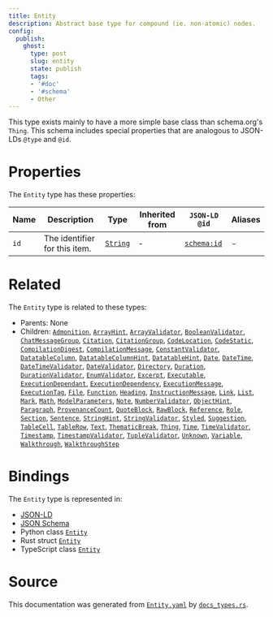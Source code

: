 ```yaml
---
title: Entity
description: Abstract base type for compound (ie. non-atomic) nodes.
config:
  publish:
    ghost:
      type: post
      slug: entity
      state: publish
      tags:
      - '#doc'
      - '#schema'
      - Other
---
```


This type exists mainly to have a more simple base class than schema.org's `Thing`.
This schema includes special properties that are analogous to JSON-LDs `@type` and `@id`.


# Properties

The `Entity` type has these properties:

| Name | Description                   | Type                                                               | Inherited from | `JSON-LD @id`                        | Aliases |
| ---- | ----------------------------- | ------------------------------------------------------------------ | -------------- | ------------------------------------ | ------- |
| `id` | The identifier for this item. | [`String`](https://stencila.ghost.io/docs/reference/schema/string) | -              | [`schema:id`](https://schema.org/id) | -       |

# Related

The `Entity` type is related to these types:

- Parents: None
- Children: [`Admonition`](https://stencila.ghost.io/docs/reference/schema/admonition), [`ArrayHint`](https://stencila.ghost.io/docs/reference/schema/array-hint), [`ArrayValidator`](https://stencila.ghost.io/docs/reference/schema/array-validator), [`BooleanValidator`](https://stencila.ghost.io/docs/reference/schema/boolean-validator), [`ChatMessageGroup`](https://stencila.ghost.io/docs/reference/schema/chat-message-group), [`Citation`](https://stencila.ghost.io/docs/reference/schema/citation), [`CitationGroup`](https://stencila.ghost.io/docs/reference/schema/citation-group), [`CodeLocation`](https://stencila.ghost.io/docs/reference/schema/code-location), [`CodeStatic`](https://stencila.ghost.io/docs/reference/schema/code-static), [`CompilationDigest`](https://stencila.ghost.io/docs/reference/schema/compilation-digest), [`CompilationMessage`](https://stencila.ghost.io/docs/reference/schema/compilation-message), [`ConstantValidator`](https://stencila.ghost.io/docs/reference/schema/constant-validator), [`DatatableColumn`](https://stencila.ghost.io/docs/reference/schema/datatable-column), [`DatatableColumnHint`](https://stencila.ghost.io/docs/reference/schema/datatable-column-hint), [`DatatableHint`](https://stencila.ghost.io/docs/reference/schema/datatable-hint), [`Date`](https://stencila.ghost.io/docs/reference/schema/date), [`DateTime`](https://stencila.ghost.io/docs/reference/schema/date-time), [`DateTimeValidator`](https://stencila.ghost.io/docs/reference/schema/date-time-validator), [`DateValidator`](https://stencila.ghost.io/docs/reference/schema/date-validator), [`Directory`](https://stencila.ghost.io/docs/reference/schema/directory), [`Duration`](https://stencila.ghost.io/docs/reference/schema/duration), [`DurationValidator`](https://stencila.ghost.io/docs/reference/schema/duration-validator), [`EnumValidator`](https://stencila.ghost.io/docs/reference/schema/enum-validator), [`Excerpt`](https://stencila.ghost.io/docs/reference/schema/excerpt), [`Executable`](https://stencila.ghost.io/docs/reference/schema/executable), [`ExecutionDependant`](https://stencila.ghost.io/docs/reference/schema/execution-dependant), [`ExecutionDependency`](https://stencila.ghost.io/docs/reference/schema/execution-dependency), [`ExecutionMessage`](https://stencila.ghost.io/docs/reference/schema/execution-message), [`ExecutionTag`](https://stencila.ghost.io/docs/reference/schema/execution-tag), [`File`](https://stencila.ghost.io/docs/reference/schema/file), [`Function`](https://stencila.ghost.io/docs/reference/schema/function), [`Heading`](https://stencila.ghost.io/docs/reference/schema/heading), [`InstructionMessage`](https://stencila.ghost.io/docs/reference/schema/instruction-message), [`Link`](https://stencila.ghost.io/docs/reference/schema/link), [`List`](https://stencila.ghost.io/docs/reference/schema/list), [`Mark`](https://stencila.ghost.io/docs/reference/schema/mark), [`Math`](https://stencila.ghost.io/docs/reference/schema/math), [`ModelParameters`](https://stencila.ghost.io/docs/reference/schema/model-parameters), [`Note`](https://stencila.ghost.io/docs/reference/schema/note), [`NumberValidator`](https://stencila.ghost.io/docs/reference/schema/number-validator), [`ObjectHint`](https://stencila.ghost.io/docs/reference/schema/object-hint), [`Paragraph`](https://stencila.ghost.io/docs/reference/schema/paragraph), [`ProvenanceCount`](https://stencila.ghost.io/docs/reference/schema/provenance-count), [`QuoteBlock`](https://stencila.ghost.io/docs/reference/schema/quote-block), [`RawBlock`](https://stencila.ghost.io/docs/reference/schema/raw-block), [`Reference`](https://stencila.ghost.io/docs/reference/schema/reference), [`Role`](https://stencila.ghost.io/docs/reference/schema/role), [`Section`](https://stencila.ghost.io/docs/reference/schema/section), [`Sentence`](https://stencila.ghost.io/docs/reference/schema/sentence), [`StringHint`](https://stencila.ghost.io/docs/reference/schema/string-hint), [`StringValidator`](https://stencila.ghost.io/docs/reference/schema/string-validator), [`Styled`](https://stencila.ghost.io/docs/reference/schema/styled), [`Suggestion`](https://stencila.ghost.io/docs/reference/schema/suggestion), [`TableCell`](https://stencila.ghost.io/docs/reference/schema/table-cell), [`TableRow`](https://stencila.ghost.io/docs/reference/schema/table-row), [`Text`](https://stencila.ghost.io/docs/reference/schema/text), [`ThematicBreak`](https://stencila.ghost.io/docs/reference/schema/thematic-break), [`Thing`](https://stencila.ghost.io/docs/reference/schema/thing), [`Time`](https://stencila.ghost.io/docs/reference/schema/time), [`TimeValidator`](https://stencila.ghost.io/docs/reference/schema/time-validator), [`Timestamp`](https://stencila.ghost.io/docs/reference/schema/timestamp), [`TimestampValidator`](https://stencila.ghost.io/docs/reference/schema/timestamp-validator), [`TupleValidator`](https://stencila.ghost.io/docs/reference/schema/tuple-validator), [`Unknown`](https://stencila.ghost.io/docs/reference/schema/unknown), [`Variable`](https://stencila.ghost.io/docs/reference/schema/variable), [`Walkthrough`](https://stencila.ghost.io/docs/reference/schema/walkthrough), [`WalkthroughStep`](https://stencila.ghost.io/docs/reference/schema/walkthrough-step)

# Bindings

The `Entity` type is represented in:

- [JSON-LD](https://stencila.org/Entity.jsonld)
- [JSON Schema](https://stencila.org/Entity.schema.json)
- Python class [`Entity`](https://github.com/stencila/stencila/blob/main/python/python/stencila/types/entity.py)
- Rust struct [`Entity`](https://github.com/stencila/stencila/blob/main/rust/schema/src/types/entity.rs)
- TypeScript class [`Entity`](https://github.com/stencila/stencila/blob/main/ts/src/types/Entity.ts)

# Source

This documentation was generated from [`Entity.yaml`](https://github.com/stencila/stencila/blob/main/schema/Entity.yaml) by [`docs_types.rs`](https://github.com/stencila/stencila/blob/main/rust/schema-gen/src/docs_types.rs).
